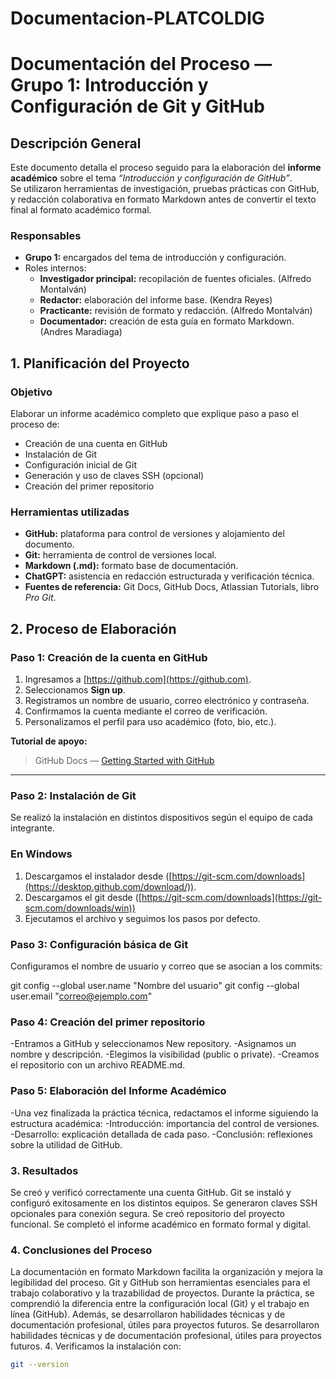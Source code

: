 # Documentacion-PLATCOLDIG

#  Documentación del Proceso — Grupo 1: Introducción y Configuración de Git y GitHub

##  Descripción General

Este documento detalla el proceso seguido para la elaboración del **informe académico** sobre el tema *“Introducción y configuración de GitHub”*.  
Se utilizaron herramientas de investigación, pruebas prácticas con GitHub, y redacción colaborativa en formato Markdown antes de convertir el texto final al formato académico formal.

### Responsables
- **Grupo 1:** encargados del tema de introducción y configuración.  
- Roles internos:
  - **Investigador principal:** recopilación de fuentes oficiales. (Alfredo Montalván)
  - **Redactor:** elaboración del informe base. (Kendra Reyes)
  - **Practicante:** revisión de formato y redacción. (Alfredo Montalván)
  - **Documentador:** creación de esta guía en formato Markdown. (Andres Maradiaga)
    


##  1. Planificación del Proyecto

### Objetivo
Elaborar un informe académico completo que explique paso a paso el proceso de:
- Creación de una cuenta en GitHub  
- Instalación de Git  
- Configuración inicial de Git  
- Generación y uso de claves SSH (opcional)  
- Creación del primer repositorio  


### Herramientas utilizadas
- **GitHub:** plataforma para control de versiones y alojamiento del documento.  
- **Git:** herramienta de control de versiones local.    
- **Markdown (.md):** formato base de documentación.  
- **ChatGPT:** asistencia en redacción estructurada y verificación técnica.  
- **Fuentes de referencia:** Git Docs, GitHub Docs, Atlassian Tutorials, libro *Pro Git*.


##  2. Proceso de Elaboración

### Paso 1: Creación de la cuenta en GitHub
1. Ingresamos a [https://github.com](https://github.com).
2. Seleccionamos **Sign up**.
3. Registramos un nombre de usuario, correo electrónico y contraseña.
4. Confirmamos la cuenta mediante el correo de verificación.
5. Personalizamos el perfil para uso académico (foto, bio, etc.).

 **Tutorial de apoyo:**  
> GitHub Docs — [Getting Started with GitHub](https://docs.github.com/en/get-started/start-your-journey)

---

### Paso 2: Instalación de Git
Se realizó la instalación en distintos dispositivos según el equipo de cada integrante.

### En Windows
1. Descargamos el instalador desde ([https://git-scm.com/downloads](https://desktop.github.com/download/)).
3. Descargamos el git desde ([https://git-scm.com/downloads](https://git-scm.com/downloads/win))  
3. Ejecutamos el archivo y seguimos los pasos por defecto.

### Paso 3: Configuración básica de Git

Configuramos el nombre de usuario y correo que se asocian a los commits:

git config --global user.name "Nombre del usuario"
git config --global user.email "correo@ejemplo.com"


### Paso 4: Creación del primer repositorio

-Entramos a GitHub y seleccionamos New repository.
-Asignamos un nombre y descripción.
-Elegimos la visibilidad (public o private).
-Creamos el repositorio con un archivo README.md.

### Paso 5: Elaboración del Informe Académico

-Una vez finalizada la práctica técnica, redactamos el informe siguiendo la estructura académica:
-Introducción: importancia del control de versiones.
-Desarrollo: explicación detallada de cada paso.
-Conclusión: reflexiones sobre la utilidad de GitHub.

### 3. Resultados

Se creó y verificó correctamente una cuenta GitHub.
Git se instaló y configuró exitosamente en los distintos equipos.
Se generaron claves SSH opcionales para conexión segura.
Se creó repositorio del proyecto funcional.
Se completó el informe académico en formato formal y digital.

### 4. Conclusiones del Proceso

La documentación en formato Markdown facilita la organización y mejora la legibilidad del proceso. Git y GitHub son herramientas esenciales para el trabajo colaborativo y la trazabilidad de proyectos.
Durante la práctica, se comprendió la diferencia entre la configuración local (Git) y el trabajo en línea (GitHub).
Además, se desarrollaron habilidades técnicas y de documentación profesional, útiles para proyectos futuros.
Se desarrollaron habilidades técnicas y de documentación profesional, útiles para proyectos futuros.
4. Verificamos la instalación con:
   ```bash
   git --version
